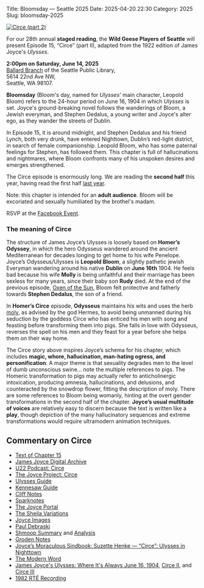 Title: Bloomsday — Seattle 2025
Date: 2025-04-20 22:30
Category: 2025
Slug: bloomsday-2025

[![Circe (part 2)]({filename}/posters/Circe2025-small.jpg)]({filename}/posters/Circe-Ver.IV_2025.4.29.jpg "Download Circe (part 2) Poster")

For our 28th annual **staged reading**,
the **Wild Geese Players of Seattle**
will present Episode 15, “Circe” (part II),
adapted from the 1922 edition of James Joyce's *Ulysses*.

**2:00pm on Saturday, June 14, 2025**<br/>
[Ballard Branch](https://www.spl.org/hours-and-locations/ballard-branch)
of the Seattle Public Library,<br/>
5614 22nd Ave NW,<br/>
Seattle, WA 98107.

**Bloomsday** (Bloom's day, named for *Ulysses’* main character, Leopold Bloom)
refers to the 24-hour period on June 16, 1904
in which *Ulysses* is set.
Joyce's ground-breaking novel follows the wanderings of Bloom, a Jewish everyman,
and Stephen Dedalus, a young writer and Joyce's alter ego,
as they wander the streets of Dublin.

In Episode 15, it is around midnight,
and Stephen Dedalus and his friend Lynch, both very drunk,
have entered Nighttown, Dublin’s red-light district,
in search of female companionship.
Leopold Bloom, who has some paternal feelings for Stephen,
has followed them.
This chapter is full of hallucinations and nightmares,
where Bloom confronts many of his unspoken desires
and emerges strengthened.

The Circe episode is enormously long.
We are reading the **second half** this year,
having read the first half [last year]({filename}2024.md).

Note: this chapter is intended for an **adult audience**.
Bloom will be excoriated and sexually humiliated by the brothel's madam.

RSVP at the [Facebook Event](https://www.facebook.com/events/4023257241236371/).

### The meaning of Circe

The structure of James Joyce’s Ulysses is loosely based on **Homer’s Odyssey**,
in which the hero Odysseus wandered around the ancient Mediterranean for decades
longing to get home to his wife Penelope.
Joyce’s Odysseus/Ulysses is **Leopold Bloom**, a slightly pathetic jewish Everyman
wandering around his native **Dublin** on **June 16th** 1904.
He feels bad because his wife **Molly** is being unfaithful and
their marriage has been sexless for many years,
since their baby son **Rudy** died.
At the end of the previous episode, [Oxen of the Sun]({filename}2008.md),
Bloom felt protective and fatherly towards **Stephen Dedalus**, the son of a friend.

In **Homer’s Circe** episode,
**Odysseus** maintains his wits and uses
the herb [moly](https://en.wikipedia.org/wiki/Moly_(herb)),
as advised by the god Hermes,
to avoid being unmanned
during his seduction by the goddess Circe
who has enticed his men with song and feasting
before transforming them into pigs.
She falls in love with Odysseus, reverses the spell on his men
and they feast for a year before she helps them on their way home.

The Circe story above inspires Joyce’s schema for his chapter,
which includes **magic, whore, hallucination, man-hating ogress, and personification**.
A major theme is that sexuality degrades men to the level of dumb unconscious swine…
note the multiple references to pigs.
The Homeric transformation to pigs may actually refer to anticholinergic intoxication,
producing amnesia, hallucinations, and delusions, and counteracted by the snowdrop flower,
fitting the description of moly.
There are some references to Bloom being womanly,
hinting at the overt gender transformations in the second half of the chapter.
**Joyce’s usual multitude of voices** are relatively easy to discern
because the text is written like a **play**,
though depiction of the many hallucinatory sequences and extreme transformations
would require ultramodern animation techniques.
## Commentary on Circe

- [Text of Chapter 15](http://www.online-literature.com/james_joyce/ulysses/15/)
- [James Joyce Digital Archive](https://jjda.ie/u/ulex/q/lexq.htm)
- [U22 Podcast: Circe](https://u22pod.com/episodes/episode-15-circe)
- [The Joyce Project: Circe](http://m.joyceproject.com/chapters/circe.html)
- [Ulysses Guide](http://www.ulyssesguide.com/15-circe)
- [Kennesaw Guide](http://web.archive.org/web/20120515105005/http://ksumail.kennesaw.edu:80/~mglosup/ulysses/circe.htm)
- [Cliff Notes](http://www.cliffsnotes.com/literature/u/ulysses/summary-and-analysis/chapter-15)
- [Sparknotes](http://www.sparknotes.com/lit/ulysses/section15/)
- [The Joyce Portal](http://web.archive.org/web/20130409060521/http://www.robotwisdom.com/jaj/ulysses/index.html#circe)
- [The Sheila Variations](http://www.sheilaomalley.com/?p=7626)
- [Joyce Images](http://www.joyceimages.com/chapter/15/)
- [Paul Debraski](https://ijustreadaboutthat.com/2010/08/16/james-joyce%e2%80%93week-5-ulysses-1922/)
- [Shmoop Summary](https://www.shmoop.com/study-guides/literature/ulysses-joyce/summary/episode-15-circe) and [Analysis](https://www.shmoop.com/study-guides/literature/ulysses-joyce/summary/circe-analysis)
- [Groden Notes](http://www.michaelgroden.com/notes/open15.html)
- [Joyce’s Moraculous Sindbook: Suzette Henke — “Circe”: Ulysses in Nighttown](https://kb.osu.edu/bitstream/handle/1811/24647/JOYCES_MORACULOUS_SINDBOOK.pdf?sequence=1&isAllowed=y)
- [The Modern Word](http://web.archive.org/web/20150423131232/http://www.themodernword.com/joyce/)
- [James Joyce's Ulysses: Where It's Always June 16, 1904](http://loki.stockton.edu/~kinsellt/projects/ulysses/storyReader$55.html), [Circe II](http://loki.stockton.edu/~kinsellt/projects/ulysses/storyReader$59.html), and [Circe III](http://loki.stockton.edu/~kinsellt/projects/ulysses/storyReader$58.html)
- [1982 RTÉ Recording](https://archive.org/download/Ulysses-Audiobook-Merged/15__Circe.mp3)

